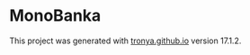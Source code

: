 # MonoBanka

This project was generated with [tronya.github.io](https://tronya.github.io) version 17.1.2.